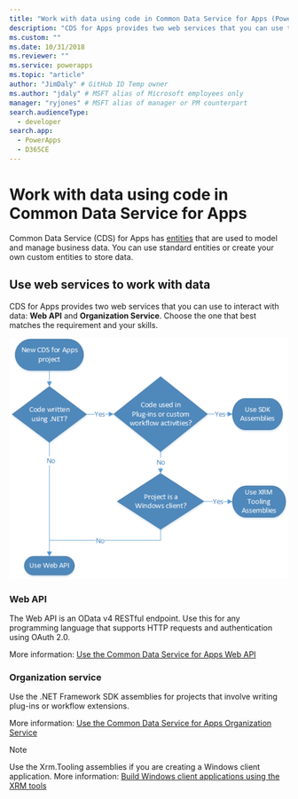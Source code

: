 ```yaml
---
title: "Work with data using code in Common Data Service for Apps (PowerApps) | Microsoft Docs" 
description: "CDS for Apps provides two web services that you can use to interact with data: Web API and Organization Service." # 115-145 characters including spaces. This abstract displays in the search result.
ms.custom: ""
ms.date: 10/31/2018
ms.reviewer: ""
ms.service: powerapps
ms.topic: "article"
author: "JimDaly" # GitHub ID Temp owner
ms.author: "jdaly" # MSFT alias of Microsoft employees only
manager: "ryjones" # MSFT alias of manager or PM counterpart
search.audienceType: 
  - developer
search.app: 
  - PowerApps
  - D365CE
---
```

# Work with data using code in Common Data Service for Apps

Common Data Service (CDS) for Apps has [entities](entities.md) that are used to model and manage business data. You can use standard entities or create your own custom entities to store data. 

## Use web services to work with data

CDS for Apps provides two web services that you can use to interact with data: **Web API** and **Organization Service**. Choose the one that best matches the requirement and your skills. 

![Flow diagram to choose web service](media/whentousewebapi.png)

### Web API

The Web API is an OData v4 RESTful endpoint. Use this for any programming language that supports HTTP requests and authentication using OAuth 2.0.

More information: [Use the Common Data Service for Apps Web API](webapi/overview.md) 

### Organization service

Use the .NET Framework SDK assemblies for projects that involve writing plug-ins or workflow extensions. 

More information: [Use the Common Data Service for Apps Organization Service](org-service/overview.md)

> [!NOTE]
> Use the Xrm.Tooling assemblies if you are creating a Windows client application. More information: [Build Windows client applications using the XRM tools](xrm-tooling/build-windows-client-applications-xrm-tools.md)
